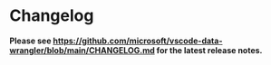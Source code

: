 # Changelog

**Please see https://github.com/microsoft/vscode-data-wrangler/blob/main/CHANGELOG.md for the latest release notes.**
